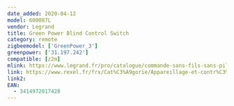 ```yaml
---
date_added: 2020-04-12
model: 600087L
vendor: Legrand
title: Green Power Blind Control Switch
category: remote
zigbeemodel: ['GreenPower_3']
greenpower: ['31.197.242']
compatible: [z2m]
mlink: https://www.legrand.fr/pro/catalogue/commande-sans-fils-sans-pile-self-e-dooxie-with-netatmo-pour-volets-roulants-connectes-blanc
link: https://www.rexel.fr/frx/Cat%C3%A9gorie/Appareillage-et-contr%C3%B4le-du-b%C3%A2timent/Automatisme-du-b%C3%A2timent/Commande-et-automatisme-radio/Commande-sans-fil-sans-pile-pour-inter-volet-dooxie-with-Netatmo---blanc/LEG600087L/p/72692252
link2: 
EAN: 
  - 3414972017428
---
```

